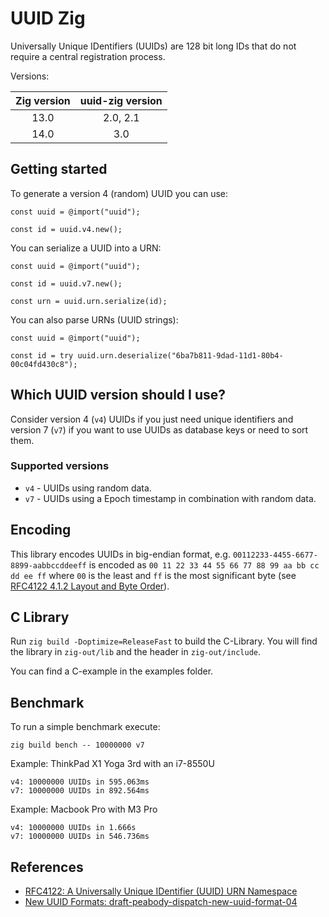 # UUID Zig

Universally Unique IDentifiers (UUIDs) are 128 bit long IDs that do not require a central
registration process.

Versions:

| Zig version | uuid-zig version |
|:-----------:|:----------------:|
| 13.0        | 2.0, 2.1         |
| 14.0        | 3.0              |

## Getting started

To generate a version 4 (random) UUID you can use:

```zig
const uuid = @import("uuid");

const id = uuid.v4.new();
```

You can serialize a UUID into a URN:

```zig
const uuid = @import("uuid");

const id = uuid.v7.new();

const urn = uuid.urn.serialize(id);
```

You can also parse URNs (UUID strings):

```zig
const uuid = @import("uuid");

const id = try uuid.urn.deserialize("6ba7b811-9dad-11d1-80b4-00c04fd430c8");
```

## Which UUID version should I use?

Consider version 4 (`v4`) UUIDs if you just need unique identifiers and version 7 (`v7`)
if you want to use UUIDs as database keys or need to sort them.

### Supported versions

* `v4` - UUIDs using random data.
* `v7` - UUIDs using a Epoch timestamp in combination with random data.

## Encoding

This library encodes UUIDs in big-endian format, e.g. `00112233-4455-6677-8899-aabbccddeeff`
is encoded as `00 11 22 33 44 55 66 77 88 99 aa bb cc dd ee ff` where `00` is the least and
`ff` is the most significant byte (see [RFC4122 4.1.2 Layout and Byte Order](https://datatracker.ietf.org/doc/html/rfc4122#section-4.1.2)).

## C Library

Run `zig build -Doptimize=ReleaseFast` to build the C-Library. You will find the library in `zig-out/lib` and the header in `zig-out/include`.

You can find a C-example in the examples folder.

## Benchmark

To run a simple benchmark execute:

```
zig build bench -- 10000000 v7
```

Example: ThinkPad X1 Yoga 3rd with an i7-8550U

```
v4: 10000000 UUIDs in 595.063ms
v7: 10000000 UUIDs in 892.564ms
```

Example: Macbook Pro with M3 Pro

```
v4: 10000000 UUIDs in 1.666s
v7: 10000000 UUIDs in 546.736ms
```

## References

* [RFC4122: A Universally Unique IDentifier (UUID) URN Namespace](https://datatracker.ietf.org/doc/html/rfc4122)
* [New UUID Formats: draft-peabody-dispatch-new-uuid-format-04](https://datatracker.ietf.org/doc/html/draft-peabody-dispatch-new-uuid-format)
